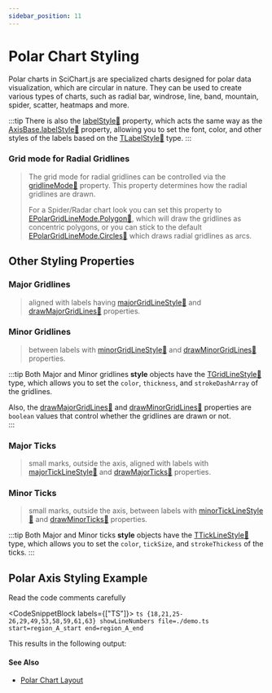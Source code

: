 ```yaml
---
sidebar_position: 11
---
```


# Polar Chart Styling

Polar charts in SciChart.js are specialized charts designed for polar data visualization, which are circular in nature. They can be used to create various types of charts, such as radial bar, windrose, line, band, mountain, spider, scatter, heatmaps and more.

:::tip
There is also the [labelStyle:blue_book:](https://www.scichart.com/documentation/js/v4/typedoc/classes/polaraxisbase.html#labelstyle) property, which acts the same way as the [AxisBase.labelStyle:blue_book:](https://www.scichart.com/documentation/js/v4/typedoc/classes/polaraxisbase.html#labelstyle) property, allowing you to set the font, color, and other styles of the labels based on the [TLabelStyle:blue_book:](https://www.scichart.com/documentation/js/v4/typedoc/index.html#ttextstyle) type.
:::

### Grid mode for Radial Gridlines

> The grid mode for radial gridlines can be controlled via the [gridlineMode:blue_book:](https://www.scichart.com/documentation/js/v4/typedoc/classes/polaraxisbase.html#gridlineMode) property. This property determines how the radial gridlines are drawn.
>
> For a Spider/Radar chart look you can set this property to [EPolarGridLineMode.Polygon:blue_book:](https://www.scichart.com/documentation/js/v4/typedoc/enums/epolargridlinemode.html#polygon), which will draw the gridlines as concentric polygons, or you can stick to the default [EPolarGridLineMode.Circles:blue_book:](https://www.scichart.com/documentation/js/v4/typedoc/enums/epolargridlinemode.html#circles) which draws radial gridlines as arcs.

## Other Styling Properties

### Major Gridlines 
> aligned with labels having [majorGridLineStyle:blue_book:](https://www.scichart.com/documentation/js/v4/typedoc/classes/polaraxisbase.html#majorglstyle) and [drawMajorGridLines:blue_book:](https://www.scichart.com/documentation/js/v4/typedoc/classes/polaraxisbase.html#drawmajorgl) properties.

### Minor Gridlines 
> between labels with [minorGridLineStyle:blue_book:](https://www.scichart.com/documentation/js/v4/typedoc/classes/polaraxisbase.html#minorglstyle) and [drawMinorGridLines:blue_book:](https://www.scichart.com/documentation/js/v4/typedoc/classes/polaraxisbase.html#drawminorgl) properties.

:::tip
Both Major and Minor gridlines **style** objects have the [TGridLineStyle:blue_book:](https://www.scichart.com/documentation/js/v4/typedoc/index.html#tgridlinestyle) type, which allows you to set the `color`, `thickness`, and `strokeDashArray` of the gridlines.

Also, the [drawMajorGridLines:blue_book:](https://www.scichart.com/documentation/js/v4/typedoc/classes/polaraxisbase.html#drawmajorgl) and [drawMinorGridLines:blue_book:](https://www.scichart.com/documentation/js/v4/typedoc/classes/polaraxisbase.html#drawminorgl) properties are `boolean` values that control whether the gridlines are drawn or not.    
:::

### Major Ticks 
> small marks, outside the axis, aligned with labels with [majorTickLineStyle:blue_book:](https://www.scichart.com/documentation/js/v4/typedoc/classes/polaraxisbase.html#majortickstyle) and [drawMajorTicks:blue_book:](https://www.scichart.com/documentation/js/v4/typedoc/classes/polaraxisbase.html#drawmajorticks) properties.

### Minor Ticks 
> small marks, outside the axis, between labels with [minorTickLineStyle:blue_book:](https://www.scichart.com/documentation/js/v4/typedoc/classes/polaraxisbase.html#minortickstyle) and [drawMinorTicks:blue_book:](https://www.scichart.com/documentation/js/v4/typedoc/classes/polaraxisbase.html#drawminorticks) properties.

:::tip
Both Major and Minor ticks **style** objects have the [TTickLineStyle:blue_book:](https://www.scichart.com/documentation/js/v4/typedoc/index.html#tticklinestyle) type, which allows you to set the `color`, `tickSize`, and `strokeThickess` of the ticks.
:::


## Polar Axis Styling Example

Read the code comments carefully

<CodeSnippetBlock labels={["TS"]}>
    ```ts {18,21,25-26,29,49,53,58,59,61,63} showLineNumbers file=./demo.ts start=region_A_start end=region_A_end
    ```
</CodeSnippetBlock>

This results in the following output:

<LiveDocSnippet name="./demo" />

#### See Also

* [Polar Chart Layout](/2d-charts/axis-api/multi-axis-and-layout/polar-chart-layout)
